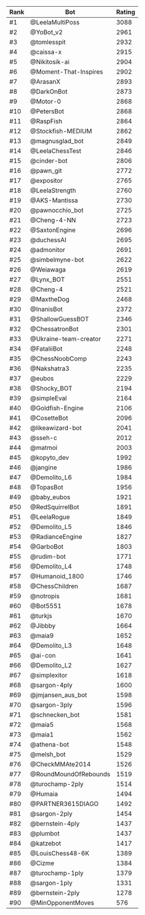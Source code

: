 Rank|Bot|Rating
---|---|---
#1|@LeelaMultiPoss|3088
#2|@YoBot_v2|2961
#3|@tomlesspit|2932
#4|@caissa-x|2915
#5|@Nikitosik-ai|2904
#6|@Moment-That-Inspires|2902
#7|@ArasanX|2893
#8|@DarkOnBot|2873
#9|@Motor-0|2868
#10|@PetersBot|2868
#11|@RaspFish|2864
#12|@Stockfish-MEDIUM|2862
#13|@magnusglad_bot|2849
#14|@LeelaChessTest|2846
#15|@cinder-bot|2806
#16|@pawn_git|2772
#17|@expositor|2765
#18|@LeelaStrength|2760
#19|@AKS-Mantissa|2730
#20|@pawnocchio_bot|2725
#21|@Cheng-4-NN|2723
#22|@SaxtonEngine|2696
#23|@duchessAI|2695
#24|@admonitor|2691
#25|@simbelmyne-bot|2622
#26|@Weiawaga|2619
#27|@Lynx_BOT|2551
#28|@Cheng-4|2521
#29|@MaxtheDog|2468
#30|@InanisBot|2372
#31|@ShallowGuessBOT|2346
#32|@ChessatronBot|2301
#33|@Ukraine-team-creator|2271
#34|@FataliiBot|2248
#35|@ChessNoobComp|2243
#36|@Nakshatra3|2235
#37|@eubos|2229
#38|@Shocky_BOT|2194
#39|@simpleEval|2164
#40|@Goldfish-Engine|2106
#41|@CosetteBot|2096
#42|@likeawizard-bot|2041
#43|@sseh-c|2012
#44|@matmoi|2003
#45|@kopyto_dev|1992
#46|@jangine|1986
#47|@Demolito_L6|1984
#48|@TopasBot|1956
#49|@baby_eubos|1921
#50|@RedSquirrelBot|1891
#51|@LeelaRogue|1849
#52|@Demolito_L5|1846
#53|@RadianceEngine|1827
#54|@GarboBot|1803
#55|@rudim-bot|1771
#56|@Demolito_L4|1748
#57|@Humanoid_1800|1746
#58|@ChessChildren|1687
#59|@notropis|1681
#60|@Bot5551|1678
#61|@turkjs|1670
#62|@Jibbby|1664
#63|@maia9|1652
#64|@Demolito_L3|1648
#65|@ai-con|1641
#66|@Demolito_L2|1627
#67|@simplexitor|1618
#68|@sargon-4ply|1600
#69|@jmjansen_aus_bot|1598
#70|@sargon-3ply|1596
#71|@schnecken_bot|1581
#72|@maia5|1568
#73|@maia1|1562
#74|@athena-bot|1548
#75|@melsh_bot|1529
#76|@CheckMMAte2014|1526
#77|@RoundMoundOfRebounds|1519
#78|@turochamp-2ply|1514
#79|@Humaia|1494
#80|@PARTNER3615DIAGO|1492
#81|@sargon-2ply|1454
#82|@bernstein-4ply|1437
#83|@plumbot|1437
#84|@katzebot|1417
#85|@LouisChess48-6K|1389
#86|@Cizme|1384
#87|@turochamp-1ply|1379
#88|@sargon-1ply|1331
#89|@bernstein-2ply|1278
#90|@MinOpponentMoves|576
